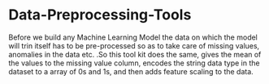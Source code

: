 # Data-Preprocessing-Tools
Before we build any Machine Learning Model the data on which the model will trin itself has to be pre-processed so as to take care of missing values, anomalies in the data etc. .So this tool kit does the same, gives the mean of the values to the missing value column, encodes the string data type in the dataset to a array of 0s and 1s, and then adds feature scaling to the data.
